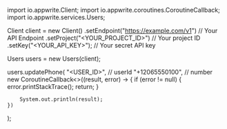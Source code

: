 import io.appwrite.Client;
import io.appwrite.coroutines.CoroutineCallback;
import io.appwrite.services.Users;

Client client = new Client()
    .setEndpoint("https://example.com/v1") // Your API Endpoint
    .setProject("<YOUR_PROJECT_ID>") // Your project ID
    .setKey("<YOUR_API_KEY>"); // Your secret API key

Users users = new Users(client);

users.updatePhone(
    "<USER_ID>", // userId
    "+12065550100", // number
    new CoroutineCallback<>((result, error) -> {
        if (error != null) {
            error.printStackTrace();
            return;
        }

        System.out.println(result);
    })
);

